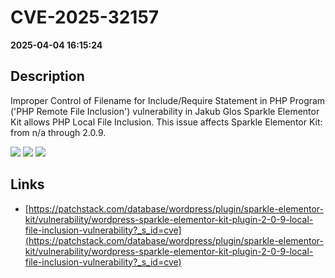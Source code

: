 # CVE-2025-32157

**2025-04-04 16:15:24**

## Description
Improper Control of Filename for Include/Require Statement in PHP Program ('PHP Remote File Inclusion') vulnerability in Jakub Glos Sparkle Elementor Kit allows PHP Local File Inclusion. This issue affects Sparkle Elementor Kit: from n/a through 2.0.9.

![](https://img.shields.io/static/v1?label=Score&message=7.5&color=red)
![](https://img.shields.io/static/v1?label=Severity&message=HIGH&color=red)
![](https://img.shields.io/static/v1?label=CWE&message=RFI&color=green)

## Links
- [https://patchstack.com/database/wordpress/plugin/sparkle-elementor-kit/vulnerability/wordpress-sparkle-elementor-kit-plugin-2-0-9-local-file-inclusion-vulnerability?_s_id=cve](https://patchstack.com/database/wordpress/plugin/sparkle-elementor-kit/vulnerability/wordpress-sparkle-elementor-kit-plugin-2-0-9-local-file-inclusion-vulnerability?_s_id=cve)

